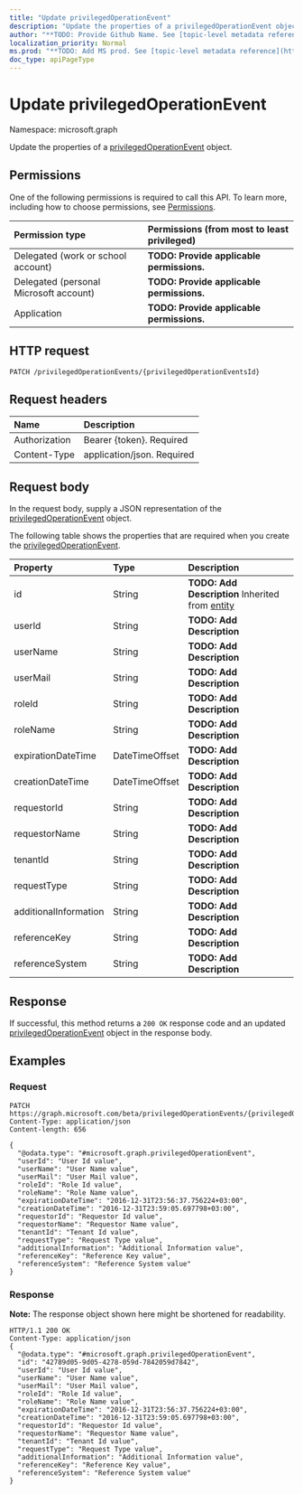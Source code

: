 ```yaml
---
title: "Update privilegedOperationEvent"
description: "Update the properties of a privilegedOperationEvent object."
author: "**TODO: Provide Github Name. See [topic-level metadata reference](https://msgo.azurewebsites.net/add/document/guidelines/metadata.html#topic-level-metadata)**"
localization_priority: Normal
ms.prod: "**TODO: Add MS prod. See [topic-level metadata reference](https://msgo.azurewebsites.net/add/document/guidelines/metadata.html#topic-level-metadata)**"
doc_type: apiPageType
---
```


# Update privilegedOperationEvent

Namespace: microsoft.graph

Update the properties of a [privilegedOperationEvent](../resources/privilegedoperationevent.md) object.

## Permissions
One of the following permissions is required to call this API. To learn more, including how to choose permissions, see [Permissions](/concepts/permissions-reference.md).

|Permission type|Permissions (from most to least privileged)|
|:---|:---|
|Delegated (work or school account)|**TODO: Provide applicable permissions.**|
|Delegated (personal Microsoft account)|**TODO: Provide applicable permissions.**|
|Application|**TODO: Provide applicable permissions.**|

## HTTP request
<!-- {
  "blockType": "ignored"
}
-->
``` http
PATCH /privilegedOperationEvents/{privilegedOperationEventsId}
```

## Request headers
|Name|Description|
|:---|:---|
|Authorization|Bearer {token}. Required|
|Content-Type|application/json. Required|

## Request body
In the request body, supply a JSON representation of the [privilegedOperationEvent](../resources/privilegedoperationevent.md) object.

The following table shows the properties that are required when you create the [privilegedOperationEvent](../resources/privilegedoperationevent.md).

|Property|Type|Description|
|:---|:---|:---|
|id|String|**TODO: Add Description** Inherited from [entity](../resources/entity.md)|
|userId|String|**TODO: Add Description**|
|userName|String|**TODO: Add Description**|
|userMail|String|**TODO: Add Description**|
|roleId|String|**TODO: Add Description**|
|roleName|String|**TODO: Add Description**|
|expirationDateTime|DateTimeOffset|**TODO: Add Description**|
|creationDateTime|DateTimeOffset|**TODO: Add Description**|
|requestorId|String|**TODO: Add Description**|
|requestorName|String|**TODO: Add Description**|
|tenantId|String|**TODO: Add Description**|
|requestType|String|**TODO: Add Description**|
|additionalInformation|String|**TODO: Add Description**|
|referenceKey|String|**TODO: Add Description**|
|referenceSystem|String|**TODO: Add Description**|



## Response
If successful, this method returns a `200 OK` response code and an updated [privilegedOperationEvent](../resources/privilegedoperationevent.md) object in the response body.

## Examples

### Request
<!-- {
  "blockType": "request",
  "name": "update_privilegedoperationevent"
}
-->
``` http
PATCH https://graph.microsoft.com/beta/privilegedOperationEvents/{privilegedOperationEventsId}
Content-Type: application/json
Content-length: 656

{
  "@odata.type": "#microsoft.graph.privilegedOperationEvent",
  "userId": "User Id value",
  "userName": "User Name value",
  "userMail": "User Mail value",
  "roleId": "Role Id value",
  "roleName": "Role Name value",
  "expirationDateTime": "2016-12-31T23:56:37.756224+03:00",
  "creationDateTime": "2016-12-31T23:59:05.697798+03:00",
  "requestorId": "Requestor Id value",
  "requestorName": "Requestor Name value",
  "tenantId": "Tenant Id value",
  "requestType": "Request Type value",
  "additionalInformation": "Additional Information value",
  "referenceKey": "Reference Key value",
  "referenceSystem": "Reference System value"
}
```

### Response
**Note:** The response object shown here might be shortened for readability.
<!-- {
  "blockType": "response",
  "truncated": true
}
-->
``` http
HTTP/1.1 200 OK
Content-Type: application/json
{
  "@odata.type": "#microsoft.graph.privilegedOperationEvent",
  "id": "42789d05-9d05-4278-059d-7842059d7842",
  "userId": "User Id value",
  "userName": "User Name value",
  "userMail": "User Mail value",
  "roleId": "Role Id value",
  "roleName": "Role Name value",
  "expirationDateTime": "2016-12-31T23:56:37.756224+03:00",
  "creationDateTime": "2016-12-31T23:59:05.697798+03:00",
  "requestorId": "Requestor Id value",
  "requestorName": "Requestor Name value",
  "tenantId": "Tenant Id value",
  "requestType": "Request Type value",
  "additionalInformation": "Additional Information value",
  "referenceKey": "Reference Key value",
  "referenceSystem": "Reference System value"
}
```

